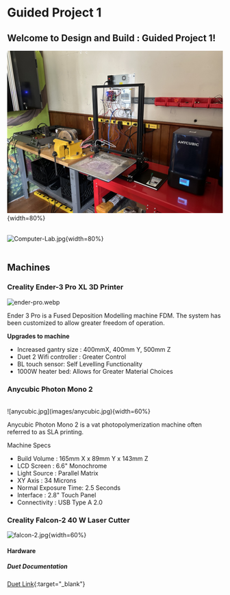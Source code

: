 

# Guided Project 1

## Welcome to Design and Build : Guided Project 1!

![Machines.jpg](images/Machines.jpg){width=80%} <br/><br/>

![Computer-Lab.jpg](images/Computer-Lab.jpg){width=80%} <br/><br/>

## Machines
### Creality Ender-3 Pro XL 3D Printer <br/>

![ender-pro.webp](images/ender-pro.webp) 
<br/>

Ender 3 Pro is a Fused Deposition Modelling machine FDM. The system has been customized to allow greater freedom of operation. 

**Upgrades to machine**<br/>

* Increased gantry size : 400mmX, 400mm Y, 500mm Z<br/> 
* Duet 2 Wifi controller : Greater Control  <br/> 
* BL touch sensor: Self Levelling Functionality<br/> 
* 1000W heater bed: Allows for Greater Material Choices <br/> 

### Anycubic Photon Mono 2
<br/>
![anycubic.jpg](images/anycubic.jpg){width=60%}  

Anycubic Photon Mono 2 is a vat photopolymerization machine often referred to as SLA printing. 

Machine Specs<br/>

* Build Volume : 165mm X x 89mm Y x 143mm Z<br/> 
* LCD Screen : 6.6" Monochrome  <br/> 
* Light Source : Parallel Matrix<br/> 
* XY Axis : 34 Microns <br/> 
* Normal Exposure Time: 2.5 Seconds<br/>
* Interface : 2.8" Touch Panel
* Connectivity : USB Type A 2.0



### Creality Falcon-2 40 W Laser Cutter

![falcon-2.jpg](images/falcon-2.jpg){width=60%} 
<br/>

#### Hardware

##### Duet Documentation 

[Duet Link](https://docs.duet3d.com/Duet3D_hardware/Duet_2_family/Duet_2_WiFi_Ethernet_Hardware_Overview){:target="_blank"}<br/>







